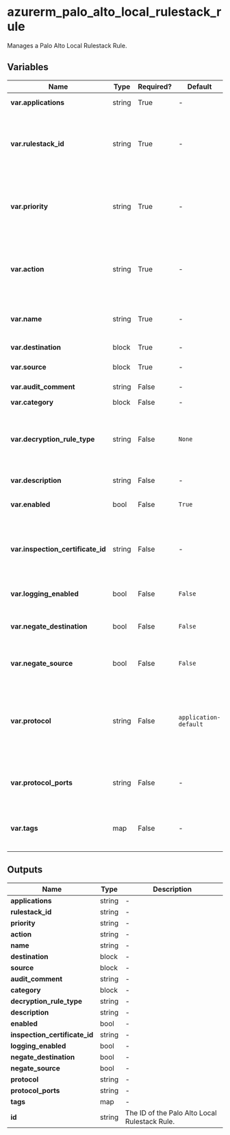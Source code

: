 # azurerm_palo_alto_local_rulestack_rule

Manages a Palo Alto Local Rulestack Rule.

## Variables

| Name | Type | Required? | Default  | possible values | Description |
| ---- | ---- | --------- | -------- | ----------- | ----------- |
| **var.applications** | string | True | -  |  -  | Specifies a list of Applications. | 
| **var.rulestack_id** | string | True | -  |  -  | The ID of the Local Rulestack in which to create this Rule. Changing this forces a new Palo Alto Local Rulestack Rule to be created. | 
| **var.priority** | string | True | -  |  -  | The Priority of this rule. Rules are executed in numerical order. Changing this forces a new Palo Alto Local Rulestack Rule to be created. | 
| **var.action** | string | True | -  |  `Allow`, `DenyResetBoth`, `DenyResetServer`, `DenySilent`  | The action to take on the rule being triggered. Possible values are `Allow`, `DenyResetBoth`, `DenyResetServer` and `DenySilent`. | 
| **var.name** | string | True | -  |  -  | The name which should be used for this Palo Alto Local Rulestack Rule. | 
| **var.destination** | block | True | -  |  -  | One or more `destination` blocks. | 
| **var.source** | block | True | -  |  -  | One or more `source` blocks. | 
| **var.audit_comment** | string | False | -  |  -  | The comment for Audit purposes. | 
| **var.category** | block | False | -  |  -  | A `category` block. | 
| **var.decryption_rule_type** | string | False | `None`  |  `SSLInboundInspection`, `SSLOutboundInspection`, `None`  | The type of Decryption to perform on the rule. Possible values include `SSLInboundInspection`, `SSLOutboundInspection`, and `None`. Defaults to `None`. | 
| **var.description** | string | False | -  |  -  | The description for the rule. | 
| **var.enabled** | bool | False | `True`  |  -  | Should this Rule be enabled? Defaults to `true`. | 
| **var.inspection_certificate_id** | string | False | -  |  -  | The ID of the certificate for inbound inspection. Only valid when `decryption_rule_type` is set to `SSLInboundInspection`. | 
| **var.logging_enabled** | bool | False | `False`  |  -  | Should Logging be enabled? Defaults to `false`. | 
| **var.negate_destination** | bool | False | `False`  |  -  | Should the inverse of the Destination configuration be used. Defaults to `false`. | 
| **var.negate_source** | bool | False | `False`  |  -  | Should the inverse of the Source configuration be used. Defaults to `false`. | 
| **var.protocol** | string | False | `application-default`  |  -  | The Protocol and port to use in the form `[protocol]:[port_number]` e.g. `TCP:8080` or `UDP:53`. Conflicts with `protocol_ports`. Defaults to `application-default`. | 
| **var.protocol_ports** | string | False | -  |  -  | Specifies a list of Protocol:Port entries. E.g. `[ "TCP:80", "UDP:5431" ]`. Conflicts with `protocol`. | 
| **var.tags** | map | False | -  |  -  | A mapping of tags which should be assigned to the Palo Alto Local Rulestack Rule. | 



## Outputs

| Name | Type | Description |
| ---- | ---- | --------- | 
| **applications** | string  | - | 
| **rulestack_id** | string  | - | 
| **priority** | string  | - | 
| **action** | string  | - | 
| **name** | string  | - | 
| **destination** | block  | - | 
| **source** | block  | - | 
| **audit_comment** | string  | - | 
| **category** | block  | - | 
| **decryption_rule_type** | string  | - | 
| **description** | string  | - | 
| **enabled** | bool  | - | 
| **inspection_certificate_id** | string  | - | 
| **logging_enabled** | bool  | - | 
| **negate_destination** | bool  | - | 
| **negate_source** | bool  | - | 
| **protocol** | string  | - | 
| **protocol_ports** | string  | - | 
| **tags** | map  | - | 
| **id** | string  | The ID of the Palo Alto Local Rulestack Rule. | 